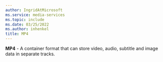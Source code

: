 ```yaml
---
author: IngridAtMicrosoft
ms.service: media-services
ms.topic: include
ms.date: 03/25/2022
ms.author: inhenkel
title: MP4
---
```


**MP4** - A container format that can store video, audio, subtitle and image data in separate tracks.

